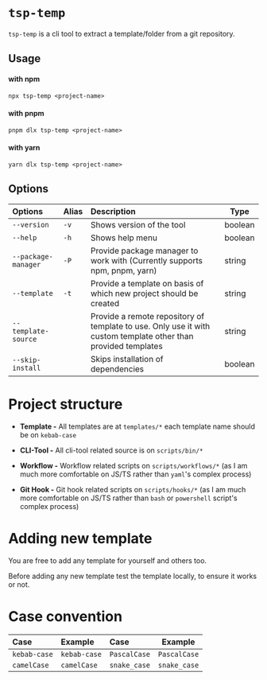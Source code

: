 # `tsp-temp`

`tsp-temp` is a cli tool to extract a template/folder from a git repository.

## Usage

#### with npm

```
npx tsp-temp <project-name>
```

#### with pnpm

```
pnpm dlx tsp-temp <project-name>
```

#### with yarn

```
yarn dlx tsp-temp <project-name>
```

## Options

| Options             | Alias | Description                                                                                                    | Type    |
| :------------------ | :---- | :------------------------------------------------------------------------------------------------------------- | ------- |
| `--version`         | `-v`  | Shows version of the tool                                                                                      | boolean |
| `--help`            | `-h`  | Shows help menu                                                                                                | boolean |
| `--package-manager` | `-P`  | Provide package manager to work with (Currently supports npm, pnpm, yarn)                                      | string  |
| `--template`        | `-t`  | Provide a template on basis of which new project should be created                                             | string  |
| `--template-source` |       | Provide a remote repository of template to use. Only use it with custom template other than provided templates | string  |
| `--skip-install`    |       | Skips installation of dependencies                                                                             | boolean |

# Project structure

- **Template -** All templates are at `templates/*` each template name should be on `kebab-case`

- **CLI-Tool -** All cli-tool related source is on `scripts/bin/*`

- **Workflow -** Workflow related scripts on `scripts/workflows/*` (as I am much more comfortable on JS/TS rather than `yaml`'s complex process)

- **Git Hook -** Git hook related scripts on `scripts/hooks/*` (as I am much more comfortable on JS/TS rather than `bash` or `powershell` script's complex process)

# Adding new template

You are free to add any template for yourself and others too.

Before adding any new template test the template locally, to ensure it works or not.

# Case convention

| Case         | Example      | Case         | Example      |
| :----------- | :----------- | :----------- | ------------ |
| `kebab-case` | `kebab-case` | `PascalCase` | `PascalCase` |
| `camelCase`  | `camelCase`  | `snake_case` | `snake_case` |

